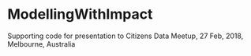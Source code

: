 # ModellingWithImpact
Supporting code for presentation to Citizens Data Meetup, 27 Feb, 2018, Melbourne, Australia
